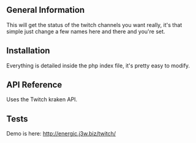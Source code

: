## General Information

This will get the status of the twitch channels you want really, it's that simple just change a few names here and there and you're set.

## Installation

Everything is detailed inside the php index file, it's pretty easy to modify.

## API Reference

Uses the Twitch kraken API.

## Tests

Demo is here: http://energic.j3w.biz/twitch/
